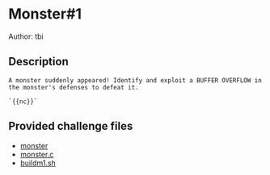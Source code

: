 # Monster#1
Author: tbi
## Description
```
A monster suddenly appeared! Identify and exploit a BUFFER OVERFLOW in the monster's defenses to defeat it.

`{{nc}}`

```
## Provided challenge files
* [monster](monster)
* [monster.c](monster.c)
* [buildm1.sh](buildm1.sh)
